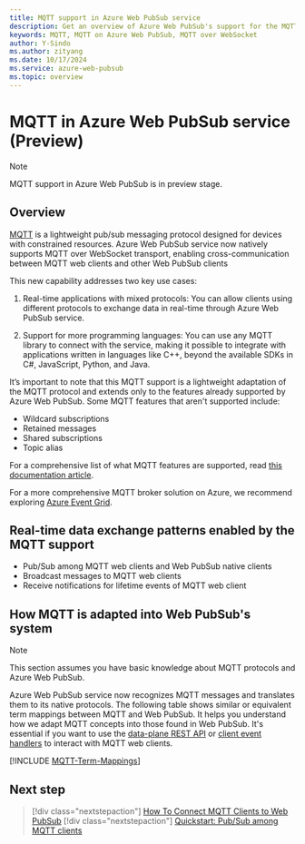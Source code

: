 ```yaml
---
title: MQTT support in Azure Web PubSub service
description: Get an overview of Azure Web PubSub's support for the MQTT protocols, understand typical use case scenarios of when to use MQTT in Azure Web PubSub, and learn the key benefits of MQTT in Azure Web PubSub.
keywords: MQTT, MQTT on Azure Web PubSub, MQTT over WebSocket
author: Y-Sindo
ms.author: zityang
ms.date: 10/17/2024
ms.service: azure-web-pubsub
ms.topic: overview
---
```

# MQTT in Azure Web PubSub service (Preview)

> [!NOTE]
> MQTT support in Azure Web PubSub is in preview stage.

## Overview
[MQTT](https://mqtt.org/) is a lightweight pub/sub messaging protocol designed for devices with constrained resources. Azure Web PubSub service now natively supports MQTT over WebSocket transport, enabling cross-communication between MQTT web clients and other Web PubSub clients

This new capability addresses two key use cases: 
1. Real-time applications with mixed protocols: You can allow clients using different protocols to exchange data in real-time through Azure Web PubSub service. 

2. Support for more programming languages: You can use any MQTT library to connect with the service, making it possible to integrate with applications written in languages like C++, beyond the available SDKs in C#, JavaScript, Python, and Java. 

It’s important to note that this MQTT support is a lightweight adaptation of the MQTT protocol and extends only to the features already supported by Azure Web PubSub. Some MQTT features that aren't supported include: 
- Wildcard subscriptions 
- Retained messages 
- Shared subscriptions 
- Topic alias

For a comprehensive list of what MQTT features are supported, read [this documentation article](./reference-mqtt-support-status.md). 

For a more comprehensive MQTT broker solution on Azure, we recommend exploring [Azure Event Grid](../event-grid/overview.md). 

## Real-time data exchange patterns enabled by the MQTT support
- Pub/Sub among MQTT web clients and Web PubSub native clients
- Broadcast messages to MQTT web clients
- Receive notifications for lifetime events of MQTT web client

## How MQTT is adapted into Web PubSub's system

> [!NOTE]
> This section assumes you have basic knowledge about MQTT protocols and Azure Web PubSub. 

Azure Web PubSub service now recognizes MQTT messages and translates them to its native protocols. The following table shows similar or equivalent term mappings between MQTT and Web PubSub. It helps you understand how we adapt MQTT concepts into those found in Web PubSub. It's essential if you want to use the [data-plane REST API](./reference-rest-api-data-plane.md) or [client event handlers](./howto-develop-eventhandler.md) to interact with MQTT web clients.

[!INCLUDE [MQTT-Term-Mappings](includes/mqtt-term-mappings.md)]

## Next step

> [!div class="nextstepaction"]
> [How To Connect MQTT Clients to Web PubSub](./howto-connect-mqtt-websocket-client.md)
> [!div class="nextstepaction"]
> [Quickstart: Pub/Sub among MQTT clients](./howto-mqtt-pubsub-among-mqtt-clients.md)

